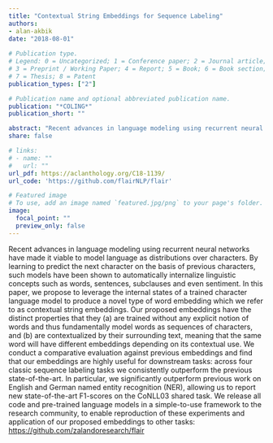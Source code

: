 ```yaml
---
title: "Contextual String Embeddings for Sequence Labeling"
authors:
- alan-akbik
date: "2018-08-01"
  
# Publication type.
# Legend: 0 = Uncategorized; 1 = Conference paper; 2 = Journal article;
# 3 = Preprint / Working Paper; 4 = Report; 5 = Book; 6 = Book section;
# 7 = Thesis; 8 = Patent
publication_types: ["2"]

# Publication name and optional abbreviated publication name.
publication: "*COLING*"
publication_short: ""

abstract: "Recent advances in language modeling using recurrent neural networks have made it viable to model language as distributions over characters. By learning to predict the next character on the basis of previous characters, such models have been shown to automatically internalize linguistic concepts such as words, sentences, subclauses and even sentiment. In this paper, we propose to leverage the internal states of a trained character language model to produce a novel type of word embedding which we refer to as contextual string embeddings. Our proposed embeddings have the distinct properties that they (a) are trained without any explicit notion of words and thus fundamentally model words as sequences of characters, and (b) are contextualized by their surrounding text, meaning that the same word will have different embeddings depending on its contextual use. We conduct a comparative evaluation against previous embeddings and find that our embeddings are highly useful for downstream tasks: across four classic sequence labeling tasks we consistently outperform the previous state-of-the-art. In particular, we significantly outperform previous work on English and German named entity recognition (NER), allowing us to report new state-of-the-art F1-scores on the CoNLL03 shared task. We release all code and pre-trained language models in a simple-to-use framework to the research community, to enable reproduction of these experiments and application of our proposed embeddings to other tasks: https://github.com/flairNLP/flair"
share: false

# links:
# - name: ""
#   url: ""
url_pdf: https://aclanthology.org/C18-1139/
url_code: 'https://github.com/flairNLP/flair'

# Featured image
# To use, add an image named `featured.jpg/png` to your page's folder. 
image:
  focal_point: ""
  preview_only: false
---
```

Recent advances in language modeling using recurrent neural networks have made it viable to model language as distributions over characters. By learning to predict the next character on the basis of previous characters, such models have been shown to automatically internalize linguistic concepts such as words, sentences, subclauses and even sentiment. In this paper, we propose to leverage the internal states of a trained character language model to produce a novel type of word embedding which we refer to as contextual string embeddings. Our proposed embeddings have the distinct properties that they (a) are trained without any explicit notion of words and thus fundamentally model words as sequences of characters, and (b) are contextualized by their surrounding text, meaning that the same word will have different embeddings depending on its contextual use. We conduct a comparative evaluation against previous embeddings and find that our embeddings are highly useful for downstream tasks: across four classic sequence labeling tasks we consistently outperform the previous state-of-the-art. In particular, we significantly outperform previous work on English and German named entity recognition (NER), allowing us to report new state-of-the-art F1-scores on the CoNLL03 shared task. We release all code and pre-trained language models in a simple-to-use framework to the research community, to enable reproduction of these experiments and application of our proposed embeddings to other tasks: https://github.com/zalandoresearch/flair
